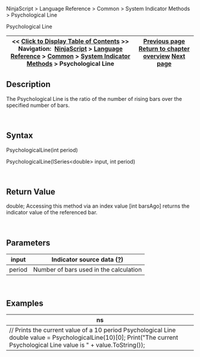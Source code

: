 ﻿


NinjaScript \> Language Reference \> Common \> System Indicator Methods \> Psychological Line






















Psychological Line







| \<\< [Click to Display Table of Contents](psychological_line.md) \>\> **Navigation:**     [NinjaScript](ninjascript.md) \> [Language Reference](language_reference_wip.md) \> [Common](common.md) \> [System Indicator Methods](indicators.md) \> Psychological Line | [Previous page](prior_day_ohlc.md) [Return to chapter overview](indicators.md) [Next page](range.md) |
| --- | --- |











## Description


The Psychological Line is the ratio of the number of rising bars over the specified number of bars.


 


## Syntax


PsychologicalLine(int period)


PsychologicalLine(ISeries\<double\> input, int period)


 


## Return Value


double; Accessing this method via an index value \[int barsAgo] returns the indicator value of the referenced bar.


 


## Parameters




| input | Indicator source data ([?](valid_input_data_for_indicator.md)) |
| --- | --- |
| period | Number of bars used in the calculation |



 


## 


## Examples




| ns |
| --- |
| // Prints the current value of a 10 period Psychological Line double value \= PsychologicalLine(10)\[0]; Print("The current Psychological Line value is " \+ value.ToString()); |









